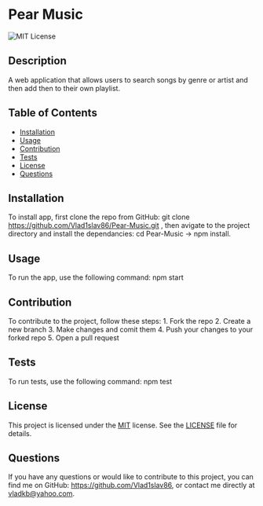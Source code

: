 
# Pear Music
![MIT License](https://img.shields.io/badge/License-MIT-yellow.svg)

## Description
A web application that allows users to search songs by genre or artist and then add then to their own playlist.

## Table of Contents
- [Installation](#installation)
- [Usage](#usage)
- [Contribution](#contribution)
- [Tests](#tests)
- [License](#license)
- [Questions](#questions)

## Installation
To install app, first clone the repo from GitHub: git clone https://github.com/Vlad1slav86/Pear-Music.git  , then avigate to the project directory and install the dependancies: cd Pear-Music -> npm install.

## Usage
To run the app, use the following command: npm start

## Contribution
To contribute to the project, follow these steps: 1. Fork the repo 2. Create a new branch 3. Make changes and comit them 4. Push your changes to your forked repo 5. Open a pull request

## Tests
To run tests, use the following command: npm test



## License

This project is licensed under the [MIT](https://opensource.org/licenses/MIT) license. See the [LICENSE](./LICENSE) file for details.


## Questions
If you have any questions or would like to contribute to this project, you can find me on GitHub: https://github.com/Vlad1slav86, or contact me directly at vladkb@yahoo.com.
  